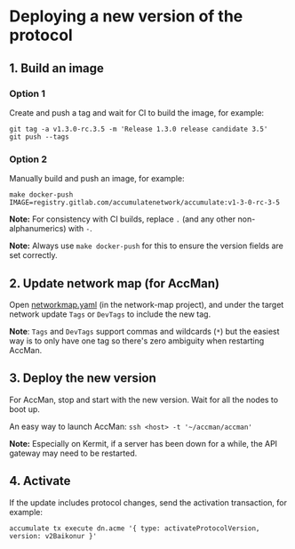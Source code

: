 # Deploying a new version of the protocol

## 1. Build an image

### Option 1

Create and push a tag and wait for CI to build the image, for example:

```shell
git tag -a v1.3.0-rc.3.5 -m 'Release 1.3.0 release candidate 3.5'
git push --tags
```

### Option 2

Manually build and push an image, for example:

```shell
make docker-push IMAGE=registry.gitlab.com/accumulatenetwork/accumulate:v1-3-0-rc-3-5
```

**Note:** For consistency with CI builds, replace `.` (and any other
non-alphanumerics) with `-`.

**Note:** Always use `make docker-push` for this to ensure the version fields
are set correctly.

## 2. Update network map (for AccMan)

Open [networkmap.yaml][nmap] (in the network-map project), and under the target
network update `Tags` or `DevTags` to include the new tag.

**Note**: `Tags` and `DevTags` support commas and wildcards (`*`) but the
easiest way is to only have one tag so there's zero ambiguity when restarting
AccMan.

[nmap]: https://gitlab.com/accumulatenetwork/network-map/-/blob/main/networkmap.yaml

## 3. Deploy the new version

For AccMan, stop and start with the new version. Wait for all the nodes to boot
up.

An easy way to launch AccMan: `ssh <host> -t '~/accman/accman'`

**Note:** Especially on Kermit, if a server has been down for a while, the API
gateway may need to be restarted.

## 4. Activate

If the update includes protocol changes, send the activation transaction, for
example:

```shell
accumulate tx execute dn.acme '{ type: activateProtocolVersion, version: v2Baikonur }'
```